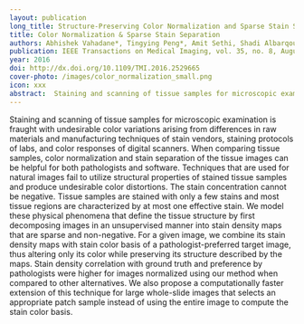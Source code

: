 ```yaml
---
layout: publication
long_title: Structure-Preserving Color Normalization and Sparse Stain Separation for Histological Images
title: Color Normalization & Sparse Stain Separation
authors: Abhishek Vahadane*, Tingying Peng*, Amit Sethi, Shadi Albarqouni, Lichao Wang, Maximilian Baust, Katja Steiger, Anna Melissa Schlitter, Irene Esposito, and Nassir Navab
publication: IEEE Transactions on Medical Imaging, vol. 35, no. 8, August 2016
year: 2016
doi: http://dx.doi.org/10.1109/TMI.2016.2529665
cover-photo: /images/color_normalization_small.png
icon: xxx
abstract:  Staining and scanning of tissue samples for microscopic examination is fraught with undesirable color variations arising from differences in raw materials and manufacturing techniques of stain vendors, staining protocols of labs, and color responses of digital scanners. When comparing tissue samples, color normalization and stain separation of the tissue images can be helpful for both pathologists and software. Techniques that are used for natural images fail to utilize structural properties of stained tissue samples and produce undesirable color distortions. The stain concentration cannot be negative. Tissue samples are stained with only a few stains and most tissue regions are characterized by at most one effective stain. We model these physical phenomena that define the tissue structure by first decomposing images in an unsupervised manner into stain density maps that are sparse and non-negative. For a given image, we combine its stain density maps with stain color basis of a pathologist-preferred target image, thus altering only its color while preserving its structure described by the maps. Stain density correlation with ground truth and preference by pathologists were higher for images normalized using our method when compared to other alternatives. We also propose a computationally faster extension of this technique for large whole-slide images that selects an appropriate patch sample instead of using the entire image to compute the stain color basis.
---
```


Staining and scanning of tissue samples for microscopic examination is fraught with undesirable color variations arising from differences in raw materials and manufacturing techniques of stain vendors, staining protocols of labs, and color responses of digital scanners. When comparing tissue samples, color normalization and stain separation of the tissue images can be helpful for both pathologists and software. Techniques that are used for natural images fail to utilize structural properties of stained tissue samples and produce undesirable color distortions. The stain concentration cannot be negative. Tissue samples are stained with only a few stains and most tissue regions are characterized by at most one effective stain. We model these physical phenomena that define the tissue structure by first decomposing images in an unsupervised manner into stain density maps that are sparse and non-negative. For a given image, we combine its stain density maps with stain color basis of a pathologist-preferred target image, thus altering only its color while preserving its structure described by the maps. Stain density correlation with ground truth and preference by pathologists were higher for images normalized using our method when compared to other alternatives. We also propose a computationally faster extension of this technique for large whole-slide images that selects an appropriate patch sample instead of using the entire image to compute the stain color basis.